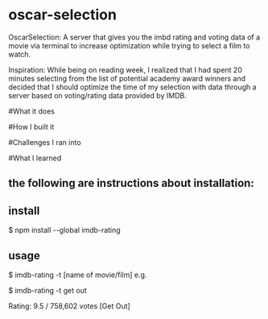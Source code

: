 # oscar-selection
OscarSelection: A server that gives you the imbd rating and voting data of a movie via terminal to increase optimization while trying to select a film to watch. 

Inspiration: While being on reading week, I realized that I had spent 20 minutes selecting from the list of potential academy award winners and decided that I should optimize the time of my selection with data through a server based on voting/rating data provided by IMDB.

#What it does


#How I built it

#Challenges I ran into

#What I learned


## the following are instructions about installation:

## install

$ npm install --global imdb-rating

## usage

$ imdb-rating -t [name of movie/film]
e.g.

$ imdb-rating -t get out

Rating: 9.5 / 758,602 votes [Get Out]
